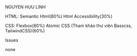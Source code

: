 NGUYEN HUU LINH


HTML:
Semantic Html(80%)
Html Accessibility(30%)


CSS:
Flexbox(80%)
Atomic CSS (Tham khảo thư viện Basscss, TailwindCSS)(60%)

Issues

none
